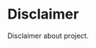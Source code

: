 <!--
title: Water Quantity and Quality Monitoring Platform
summary: A Django EO analytics platform for monitoring and forecasting water quantity and quality across South Africa.
    - Dimas Ciputra
    - Zulfikar Muzakki
    - Juanique Voogt
    - Jeff Osundwa 
date: DATE
project_url: [PROJECT_GITHUB_URL](https://github.com/kartoza/SANSA-Water-Quality-and-Quantity)
copyright: Copyright 2025, SANSA
contact: -
license: This program is free software; you can redistribute it and/or modify it under the terms of the GNU Affero General Public License as published by the Free Software Foundation; either version 3 of the License, or (at your option) any later version.
-->

# Disclaimer
<!-- To Be Populated -->

Disclaimer about project.

